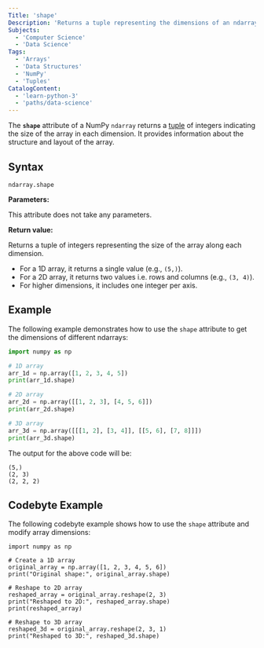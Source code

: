```yaml
---
Title: 'shape'
Description: 'Returns a tuple representing the dimensions of an ndarray.'
Subjects:
  - 'Computer Science'
  - 'Data Science'
Tags:
  - 'Arrays'
  - 'Data Structures'
  - 'NumPy'
  - 'Tuples'
CatalogContent:
  - 'learn-python-3'
  - 'paths/data-science'
---
```


The **`shape`** attribute of a NumPy `ndarray` returns a [tuple](https://www.codecademy.com/resources/docs/python/tuples) of integers indicating the size of the array in each dimension. It provides information about the structure and layout of the array.

## Syntax

```pseudo
ndarray.shape
```

**Parameters:**

This attribute does not take any parameters.

**Return value:**

Returns a tuple of integers representing the size of the array along each dimension.

- For a 1D array, it returns a single value (e.g., `(5,)`).
- For a 2D array, it returns two values i.e. rows and columns (e.g., `(3, 4)`).
- For higher dimensions, it includes one integer per axis.

## Example

The following example demonstrates how to use the `shape` attribute to get the dimensions of different ndarrays:

```py
import numpy as np

# 1D array
arr_1d = np.array([1, 2, 3, 4, 5])
print(arr_1d.shape)

# 2D array
arr_2d = np.array([[1, 2, 3], [4, 5, 6]])
print(arr_2d.shape)

# 3D array
arr_3d = np.array([[[1, 2], [3, 4]], [[5, 6], [7, 8]]])
print(arr_3d.shape)
```

The output for the above code will be:

```shell
(5,)
(2, 3)
(2, 2, 2)
```

## Codebyte Example

The following codebyte example shows how to use the `shape` attribute and modify array dimensions:

```codebyte/python
import numpy as np

# Create a 1D array
original_array = np.array([1, 2, 3, 4, 5, 6])
print("Original shape:", original_array.shape)

# Reshape to 2D array
reshaped_array = original_array.reshape(2, 3)
print("Reshaped to 2D:", reshaped_array.shape)
print(reshaped_array)

# Reshape to 3D array
reshaped_3d = original_array.reshape(2, 3, 1)
print("Reshaped to 3D:", reshaped_3d.shape)
```
